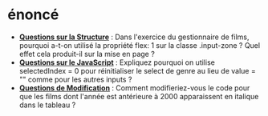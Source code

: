 # énoncé

- <u>**Questions sur la Structure**</u> :
  Dans l'exercice du gestionnaire de films, pourquoi a-t-on utilisé la propriété flex: 1 sur la classe .input-zone ? Quel effet cela produit-il sur la mise en page ?
- <u>**Questions sur le JavaScript**</u> :
  Expliquez pourquoi on utilise selectedIndex = 0 pour réinitialiser le select de genre au lieu de value = "" comme pour les autres inputs ?
- <u>**Questions de Modification**</u> :
  Comment modifieriez-vous le code pour que les films dont l'année est antérieure à 2000 apparaissent en italique dans le tableau ?
